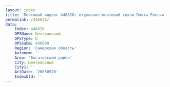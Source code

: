 ```yaml
---
layout: index
title: 'Почтовый индекс 446626: отделение почтовой связи Почты России'
permalink: /446626/
data:
    Index: 446626
    OPSName: Центральный
    OPSType: О
    OPSSubm: 446699
    Region: 'Самарская область'
    Autonom: ''
    Area: 'Богатовский район'
    City: Центральный
    City1: ''
    ActDate: '20050928'
    IndexOld: ''
---
```

